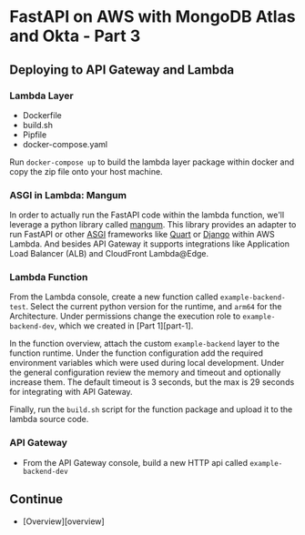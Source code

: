 # FastAPI on AWS with MongoDB Atlas and Okta - Part 3
## Deploying to API Gateway and Lambda

### Lambda Layer
- Dockerfile
- build.sh
- Pipfile
- docker-compose.yaml

Run `docker-compose up` to build the lambda layer package within docker and copy the zip file onto your host machine.

### ASGI in Lambda: Mangum
In order to actually run the FastAPI code within the lambda function, we'll leverage a python library called [mangum][mangum].
This library provides an adapter to run FastAPI or other [ASGI][asgi] frameworks like [Quart][quart] or [Django][django] within
AWS Lambda. And besides API Gateway it supports integrations like Application Load Balancer (ALB) and CloudFront Lambda@Edge.

### Lambda Function
From the Lambda console, create a new function called `example-backend-test`. Select the current python version for the
runtime, and `arm64` for the Architecture. Under permissions change the execution role to `example-backend-dev`, which we
created in [Part 1][part-1].

In the function overview, attach the custom `example-backend` layer to the function runtime. Under the function configuration
add the required environment variables which were used during local development. Under the general configuration review
the memory and timeout and optionally increase them. The default timeout is 3 seconds, but the max is 29 seconds for integrating
with API Gateway.

Finally, run the `build.sh` script for the function package and upload it to the lambda source code.

### API Gateway
- From the API Gateway console, build a new HTTP api called `example-backend-dev`

## Continue
- [Overview][overview]

[mangum]: https://pypi.org/project/mangum
[asgi]: https://asgi.readthedocs.io/en/latest
[django]: https://www.djangoproject.com/start/overview
[quart]: https://github.com/pallets/quart
[flask]: https://flask.palletsprojects.com
